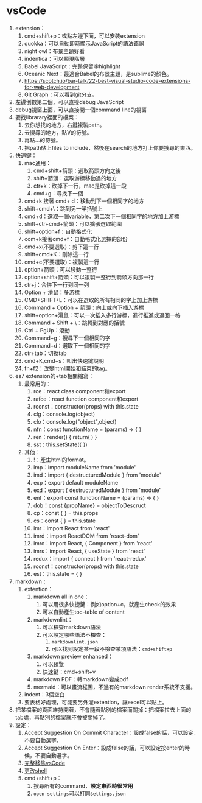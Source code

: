 # vsCode

1. extension：
   1. cmd+shift+p：或點左邊下面，可以安裝extension
   2. quokka：可以自動即時顯示JavaScript的語法錯誤
   3. night owl：布景主題好看
   4. indentica：可以顯現階層
   5. Babel JavaScript：完整保留字highlight
   6. Oceanic Next：最適合Babel的布景主題，是sublime的顏色。
   7. <https://scotch.io/bar-talk/22-best-visual-studio-code-extensions-for-web-development>
   8. Git Graph：可以看到git分支。
2. 左邊倒數第二個，可以直接debug JavaScript
3. debug視窗上面，可以直接開一個command line的視窗
4. 要找librarary裡面的檔案：
   1. 去你想找的地方，右鍵複製path。
   2. 去搜尋的地方，點V的符號。
   3. 再點...的符號。
   4. 把path貼上files to include，然後在search的地方打上你要搜尋的東西。
5. 快速鍵：
   1. mac通用：
      1. cmd+shift+箭頭：選取箭頭方向之後
      2. shift+箭頭：選取游標移動過的地方
      3. ctr+k：砍掉下一行，mac是砍掉這一段
      4. cmd+g：尋找下一個
   2. cmd+k 接著 cmd+ d：移動到下一個相同字的地方
   3. shift+cmd+\：跳到另一半括號上
   4. cmd+d：選取一個variable，第二次下一個相同字的地方加上游標
   5. shift+ctr+cmd+箭頭：可以擴張選取範圍
   6. shift+option+f：自動格式化
   7. com+k接著cmd+f：自動格式化選擇的部份
   8. cmd+x(不要選取)：剪下這一行
   9. shift+cmd+K：刪除這一行
   10. cmd+c(不要選取)：複製這一行
   11. option+箭頭：可以移動一整行
   12. option+shift+箭頭：可以複製一整行到箭頭方向那一行
   13. ctr+j：合併下一行到同一列
   14. Option + 滑鼠：多游標
   15. CMD+SHIFT+L：可以在選取的所有相同的字上加上游標
   16. Command + Option + 箭頭：向上或向下插入游標
   17. shift+option+滑鼠：可以一次插入多行游標，進行推進或退回一格
   18. Command + Shift + \：跳轉到對應的括號
   19. Ctrl + PgUp：滾動
   20. Command+g：搜尋下一個相同的字
   21. Command+d：選取下一個相同的字
   22. ctr+tab：切換tab
   23. cmd+K,cmd+s：叫出快速鍵說明
   24. fn+f2：改變html開始和結束的tag。
6. es7 extension的+tab相關縮寫：
   1. 最常用的：
      1. rce：react class component和export
      2. rafce：react function component和export
      3. rconst：constructor(props) with this.state
      4. clg：console.log(object)
      5. clo：console.log("object",object)
      6. nfn：const functionName = (params) => { }
      7. ren：render() { return( ) }
      8. sst：this.setState({ })
   2. 其他：
      1. !：產生html的format。
      2. imp：import moduleName from 'module'
      3. imd：import { destructuredModule } from 'module'
      4. exp：export default moduleName
      5. exd：export { destructuredModule } from 'module'
      6. enf：export const functionName = (params) => { }
      7. dob：const {propName} = objectToDescruct
      8. cp：const { } = this.props
      9. cs：const { } = this.state
      10. imr：import React from 'react'
      11. imrd：import ReactDOM from 'react-dom'
      12. imrc：import React, { Component } from 'react'
      13. imrs：import React, { useState } from 'react'
      14. redux：import { connect } from 'react-redux'
      15. rconst：constructor(props) with this.state
      16. est：this.state = { }
7. markdown：
   1. extention：
      1. markdown all in one：
         1. 可以用很多快捷鍵：例如option+c，就產生check的效果
         2. 可以自動產生toc-table of content
      2. markdownlint：
         1. 可以檢查markdown語法
         2. 可以設定哪些語法不檢查：
            1. `markdownlint.json`
            2. 可以找到設定某一段不檢查某項語法：`cmd+shift+p`
      3. markdown preview enhanced：
         1. 可以預覽
         2. 快速鍵：cmd+shift+v
      4. markdown PDF：轉markdown變成pdf
      5. mermaid：可以畫流程圖，不過有的markdown render系統不支援。
   2. indent：3個空白
   3. 要表格好處理，可能要另外灌extention，讓excel可以貼上。
8. 把某檔案的頁面維持開著，不會隨著點別的檔案而關掉：把檔案拉去上面的tab處，再點別的檔案就不會被關掉了。
9. 設定：
   1. Accept Suggestion On Commit Character：設成false的話，可以設定`.`不要自動選字。
   2. Accept Suggestion On Enter：設成false的話，可以設定按enter的時候，不要自動選字。
   3. [完整移除vsCode](https://stackoverflow.com/questions/42603103/how-to-completely-uninstall-vscode-on-mac)
   4. [更改shell](https://stackoverflow.com/questions/64001669/zsh-and-vscode-default-shells)
   5. cmd+shift+p：
      1. 搜尋所有的command，**設定東西時很常用**
      2. `open settings`可以打開s`ettings.json`
